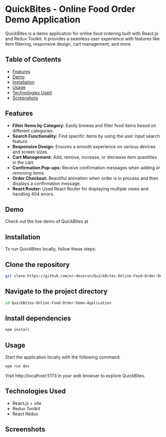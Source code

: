 # QuickBites - Online Food Order Demo Application

QuickBites is a demo application for online food ordering built with React.js and Redux Toolkit. It provides a seamless user experience with features like item filtering, responsive design, cart management, and more.

## Table of Contents
- [Features](#features)
- [Demo](#demo)
- [Installation](#installation)
- [Usage](#usage)
- [Technologies Used](#technologies-used)
- [Screenshots](#screenshots)

## Features

- **Filter Items by Category:** Easily browse and filter food items based on different categories.
- **Search Functionality:** Find specific items by using the user input search feature.
- **Responsive Design:** Ensures a smooth experience on various devices and screen sizes.
- **Cart Management:** Add, remove, increase, or decrease item quantities in the cart.
- **Confirmation Pop-ups:** Receive confirmation messages when adding or removing items.
- **Order Checkout:** Beautiful animation when order is in process and then displays a confirmation message.
- **React Router:** Used React Router for displaying multiple views and handling 404 errors.

## Demo
Check out the live demo of QuickBites at 

## Installation
To run QuickBites locally, follow these steps:

## Clone the repository
```bash
git clone https://github.com/er-devarun/QuickBites-Online-Food-Order-Demo-Application.git
```
## Navigate to the project directory

```bash
cd QuickBites-Online-Food-Order-Demo-Application
```

## Install dependencies
```bash
npm install
```

## Usage
Start the application locally with the following command:
```bash
npm run dev
```
Visit http://localhost:5173 in your web browser to explore QuickBites.

## Technologies Used
- React.js + vite
- Redux Toolkit
- React Redux

## Screenshots
